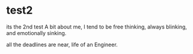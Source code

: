 # test2
its the 2nd test
A bit about me, I tend to be free
thinking, always blinking, and emotionally sinking.

all the deadlines are near, life of an Engineer.
